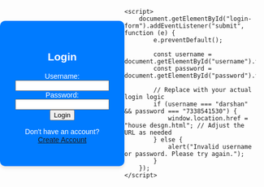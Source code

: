 
<html lang="en">
<head>
    <meta charset="UTF-8">
    <meta name="viewport" content="width=device-width, initial-scale=1.0">
    <title>Login Page</title>
    <link rel="stylesheet" href="styles.css">
    <style>
        /* styles.css */
        body {
            background-image: url('C:\Users\harsh\OneDrive\Pictures\ganesh.jpg'); /* Set your background image here */
            background-size: cover;
            background-repeat: no-repeat;
            background-attachment: fixed; /* Keeps the image fixed while scrolling */
            font-family: Arial, sans-serif;
            margin: 0;
            padding: 0;
            min-height: 100vh;
            display: flex;
            justify-content: center;
            align-items: center;

            background-color: aquamarine;
        }

        .login-container {
    background-color: #007BFF; /* Updated background color to a vibrant blue */
    padding: 30px;
    border-radius: 10px; /* Increased border-radius for a rounded appearance */
    box-shadow: 0 4px 6px rgba(0, 0, 0, 0.1); /* A slightly lifted box shadow */
    text-align: center;
    width: 300px;
    margin: 0 auto; /* Center the container horizontally */
    color: #fff; /* Text color */
}

.login-container h2 {
    color: #333; /* Heading color */
}

.login-form {
    margin-top: 20px;
}

.login-form label {
    display: block;
    text-align: left;
    margin-bottom: 5px;
}

.login-form input[type="text"],
.login-form input[type="password"] {
    width: 100%;
    padding: 10px;
    margin-bottom: 10px;
    border: 1px solid #ccc;
    border-radius: 3px;
}

.login-form button {
    background-color: #ff6600;
    color: #fff;
    padding: 12px 20px; /* Increased padding for the button */
    border: none;
    border-radius: 5px;
    cursor: pointer;
    font-weight: bold; /* Added font weight for emphasis */
    transition: background-color 0.3s; /* Smooth color transition on hover */
}

.login-form button:hover {
    background-color: #ff4500; /* Change the button color on hover */
}

/* Adjusted link styles for better visibility */
.login-container a {
    color: #007BFF;
    text-decoration: none;
    font-weight: bold;
}

.login-container a:hover {
    text-decoration: underline;
}
/* Add this CSS to style the "Create Account" link */
.login-container p a {
    color: #007BFF; /* Link text color */
    text-decoration: none; /* Remove underlines */
    font-weight: bold; /* Make the link text bold */
    transition: color 0.3s; /* Smooth color transition on hover */
}

.login-container p a:hover {
    color: #0056b3; /* Change the link color on hover */
    text-decoration: underline; /* Add underlines on hover */
}




 </style>
</head>
<body>
    <div class="login-container">
        <h2>Login</h2>
        <form class="login-form" id="login-form">
            <label for="username">Username:</label>
            <input type="text" id="username" name="username" required>
            <br>
            <label for="password">Password:</label>
            <input type="password" id="password" name="password" required>
            <br>
            <button type="submit">Login</button>
        </form>
        <p>Don't have an account? <a href="Create accont.html">Create Account</a></p>
    </div>

    <script>
        document.getElementById("login-form").addEventListener("submit", function (e) {
            e.preventDefault();

            const username = document.getElementById("username").value;
            const password = document.getElementById("password").value;

            // Replace with your actual login logic
            if (username === "darshan" && password === "7338541530") {
                window.location.href = "house desgn.html"; // Adjust the URL as needed
            } else {
                alert("Invalid username or password. Please try again.");
            }
        });
    </script>
</body>
</html>


